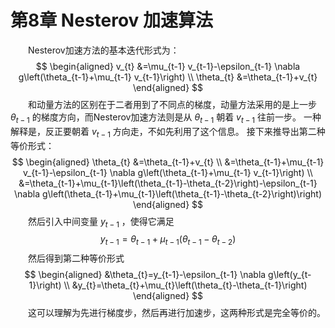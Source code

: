 # 第8章 Nesterov 加速算法

&emsp;&emsp;Nesterov加速方法的基本迭代形式为：
$$
\begin{aligned}
v_{t} &=\mu_{t-1} v_{t-1}-\epsilon_{t-1} \nabla g\left(\theta_{t-1}+\mu_{t-1} v_{t-1}\right) \\
\theta_{t} &=\theta_{t-1}+v_{t}
\end{aligned}
$$
&emsp;&emsp;和动量方法的区别在于二者用到了不同点的梯度，动量方法采用的是上一步 $\theta_{t-1}$ 的梯度方向，而Nesterov加速方法则是从 $\theta_{t-1}$ 朝着 $v_{t-1}$ 往前一步。 一种解释是，反正要朝着 $v_{t-1}$ 方向走，不如先利用了这个信息。 接下来推导出第二种等价形式：
$$
\begin{aligned}
\theta_{t} &=\theta_{t-1}+v_{t} \\
&=\theta_{t-1}+\mu_{t-1} v_{t-1}-\epsilon_{t-1} \nabla g\left(\theta_{t-1}+\mu_{t-1} v_{t-1}\right) \\
&=\theta_{t-1}+\mu_{t-1}\left(\theta_{t-1}-\theta_{t-2}\right)-\epsilon_{t-1} \nabla g\left(\theta_{t-1}+\mu_{t-1}\left(\theta_{t-1}-\theta_{t-2}\right)\right)
\end{aligned}
$$
&emsp;&emsp;然后引入中间变量 $y_{t-1}$ ，使得它满足
$$
y_{t-1}=\theta_{t-1}+\mu_{t-1}\left(\theta_{t-1}-\theta_{t-2}\right)
$$
&emsp;&emsp;然后得到第二种等价形式
$$
\begin{aligned}
&\theta_{t}=y_{t-1}-\epsilon_{t-1} \nabla g\left(y_{t-1}\right) \\
&y_{t}=\theta_{t}+\mu_{t}\left(\theta_{t}-\theta_{t-1}\right)
\end{aligned}
$$
&emsp;&emsp;这可以理解为先进行梯度步，然后再进行加速步，这两种形式是完全等价的。